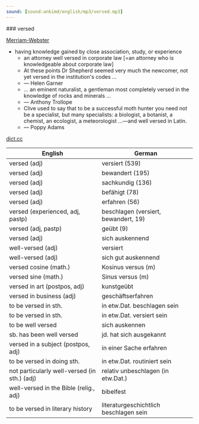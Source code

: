 ```yaml
---
sound: [sound:ankimd/english/mp3/versed.mp3]
---
```


\### versed

[Merriam-Webster](https://www.merriam-webster.com/dictionary/versed)

- having knowledge gained by close association, study, or experience
    - an attorney well versed in corporate law [=an attorney who is knowledgeable about corporate law]
    - At these points Dr Shepherd seemed very much the newcomer, not yet versed in the institution's codes …
    - — Helen Garner
    - … an eminent naturalist, a gentleman most completely versed in the knowledge of rocks and minerals …
    - — Anthony Trollope
    - Clive used to say that to be a successful moth hunter you need not be a specialist, but many specialists: a biologist, a botanist, a chemist, an ecologist, a meteorologist …—and well versed in Latin.
    - — Poppy Adams

[dict.cc](https://www.dict.cc/versed)

| English        | German       |
| -------------- | ------------ |
| versed (adj) | versiert (539) |
| versed (adj) | bewandert (195) |
| versed (adj) | sachkundig (136) |
| versed (adj) | befähigt (78) |
| versed (adj) | erfahren (56) |
| versed (experienced, adj, pastp) | beschlagen (versiert, bewandert, 19) |
| versed (adj, pastp) | geübt (9) |
| versed (adj) | sich auskennend |
| well-versed (adj) | versiert |
| well-versed (adj) | sich gut auskennend |
| versed cosine <vercosin> (math.) | Kosinus versus <coversin> (m) |
| versed sine <versin> (math.) | Sinus versus <versin> (m) |
| versed in art (postpos, adj) | kunstgeübt |
| versed in business (adj) | geschäftserfahren |
| to be versed in sth. | in etw.Dat. beschlagen sein |
| to be versed in sth. | in etw.Dat. versiert sein |
| to be well versed | sich auskennen |
| sb. has been well versed | jd. hat sich ausgekannt |
| versed in a subject (postpos, adj) | in einer Sache erfahren |
| to be versed in doing sth. | in etw.Dat. routiniert sein |
| not particularly well-versed (in sth.) (adj) | relativ unbeschlagen (in etw.Dat.) |
| well-versed in the Bible (relig., adj) | bibelfest |
| to be versed in literary history | literaturgeschichtlich beschlagen sein |
